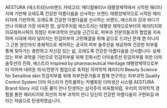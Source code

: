 AESTURA (에스트라)\n브랜드 카테고리: 메디컬뷰티\n 태평양제약에서 시작된 헤리티지에 기반해 오래도록 건강한 아름다움을 선사하는 브랜드 태평양제약으로 시작된 헤리티지에 기반하여, 오래도록 건강한 아름다움을 선사하는 브랜드, 에스트라 강과 바다가 만나 이뤄낸 가장 비옥한 땅, 삼각주처럼 에스트라는 태평양 제약으로부터의 헤리티지와 아모레퍼시픽의 최첨단 피부과학의 만남을 근간으로, 피부과 전문의들과의 협업을 지속하며 시대에 따라 달라지는 민감피부의 고민해결을 위해 겉으로 드러난 문제 뿐 아니라 그 근본 원인까지 총체적으로 케어하는 궁극의 피부 솔루션을 제공하며 건강한 피부를 통해 찾아가는 충만하고 자신감 있는 삶, 오래도록 건강한 아름다움을 선사합니다.   실체있는 피부 과학을 기반으로 민감피부를 위해 진화시킨 더마솔루션  민감피부를 위한 더마솔루션의 진화, 에스트라  Inspired by pharmaceutical Heritage 태평양제약으로부터 이어져 내려온 의사/전문가 협업으로 축적된 의약학적 헤리티지 Beauty Science for Sensitive skin 민감피부를 위해 피부전문가들과 함께 연구하는 피부과학 Quality Control System 더마 마스터가 컨트롤하는 차별화된 더마생산 시스템  AESTURA Brand Story 서로 다른 물이 만나 탄생하는 삼각주의 비옥함처럼, 우리의 의약학적 경험을 통한 헤리티지와 최신의 피부 과학이 만나 당신의 건강한 아름다움이 구현되길 바라는 마음으로 탄생하였습니다. 
